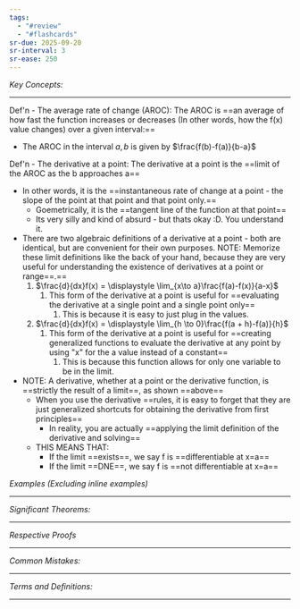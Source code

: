 ```yaml
---
tags:
  - "#review"
  - "#flashcards"
sr-due: 2025-09-20
sr-interval: 3
sr-ease: 250
---
```

*Key Concepts:*
___

Def'n - The average rate of change (AROC): The AROC is ==an average of how fast the function increases or decreases (In other words, how the f(x) value changes) over a given interval:==
- The AROC in the interval $a, b$ is given by $\frac{f(b)-f(a)}{b-a}$

Def'n - The derivative at a point: The derivative at a point is the ==limit of the AROC as the b approaches a==
- In other words, it is the ==instantaneous rate of change at a point - the slope of the point at that point and that point only.==
	- Goemetrically, it is the ==tangent line of the function at that point==
	- Its very silly and kind of absurd - but thats okay :D. You understand it.
- There are two algebraic definitions of a derivative at a point - both are identical, but are convenient for their own purposes. NOTE: Memorize these limit definitions like the back of your hand, because they are very useful for understanding the existence of derivatives at a point or range==.==
	1. $\frac{d}{dx}f(x) = \displaystyle \lim_{x\to a}\frac{f(a)-f(x)}{a-x}$
		1. This form of the derivative at a point is useful for ==evaluating the derivative at a single point and a single point only==
			1. This is because it is easy to just plug in the values.
	2. $\frac{d}{dx}f(x) = \displaystyle \lim_{h \to 0}\frac{f(a + h)-f(a)}{h}$
		1. This form of the derivative at a point is useful for ==creating generalized functions to evaluate the derivative at any point by using "x" for the a value instead of a constant==
			1. This is because this function allows for only one variable to be in the limit.
- NOTE: A derivative, whether at a point or the derivative function, is ==strictly the result of a limit==, as shown ==above==
	- When you use the derivative ==rules, it is easy to forget that they are just generalized shortcuts for obtaining the derivative from first principles== 
		- In reality, you are actually ==applying the limit definition of the derivative and solving==
	- THIS MEANS THAT:
		- If the limit ==exists==, we say f is ==differentiable at x=a==
		- If the limit ==DNE==, we say f is ==not differentiable at x=a==

*Examples (Excluding inline examples)* 
___

*Significant Theorems:*
___

*Respective Proofs*
___

*Common Mistakes:*
___

*Terms and Definitions:*
___

